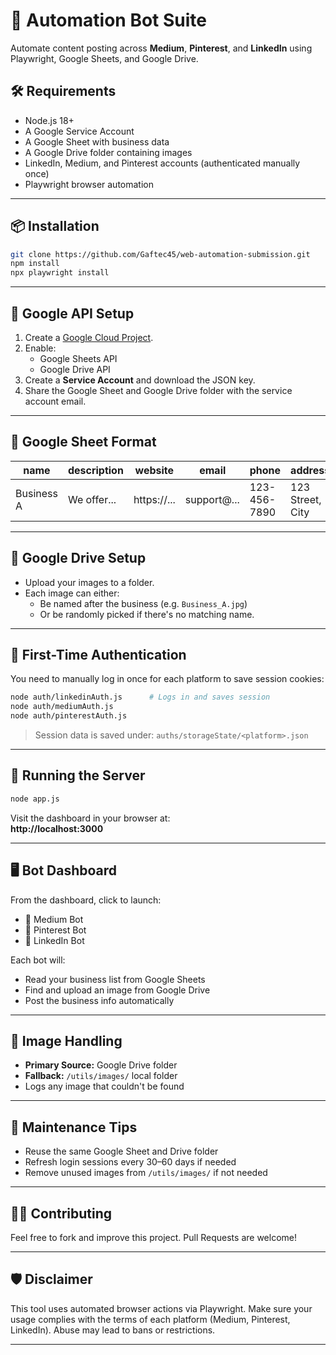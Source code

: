 # 🤖 Automation Bot Suite

Automate content posting across **Medium**, **Pinterest**, and **LinkedIn** using Playwright, Google Sheets, and Google Drive.

## 🛠️ Requirements

- Node.js 18+
- A Google Service Account
- A Google Sheet with business data
- A Google Drive folder containing images
- LinkedIn, Medium, and Pinterest accounts (authenticated manually once)
- Playwright browser automation

---

## 📦 Installation

```bash
git clone https://github.com/Gaftec45/web-automation-submission.git
npm install
npx playwright install
```

---

## 🔑 Google API Setup

1. Create a [Google Cloud Project](https://console.cloud.google.com/).
2. Enable:
   - Google Sheets API
   - Google Drive API
3. Create a **Service Account** and download the JSON key.
4. Share the Google Sheet and Google Drive folder with the service account email.

---

## 📝 Google Sheet Format

| name | description | website | email | phone | address |
|------|-------------|---------|-------|-------|---------|
| Business A | We offer... | https://... | support@... | 123-456-7890 | 123 Street, City |

---

## 📂 Google Drive Setup

- Upload your images to a folder.
- Each image can either:
  - Be named after the business (e.g. `Business_A.jpg`)
  - Or be randomly picked if there's no matching name.

---

## 🧪 First-Time Authentication

You need to manually log in once for each platform to save session cookies:

```bash
node auth/linkedinAuth.js      # Logs in and saves session
node auth/mediumAuth.js
node auth/pinterestAuth.js
```

> Session data is saved under: `auths/storageState/<platform>.json`

---

## 🚀 Running the Server

```bash
node app.js
```

Visit the dashboard in your browser at:  
**http://localhost:3000**

---

## 🖥️ Bot Dashboard

From the dashboard, click to launch:
- 📘 Medium Bot
- 📌 Pinterest Bot
- 🔗 LinkedIn Bot

Each bot will:
- Read your business list from Google Sheets
- Find and upload an image from Google Drive
- Post the business info automatically

---

## 📸 Image Handling

- **Primary Source:** Google Drive folder
- **Fallback:** `/utils/images/` local folder
- Logs any image that couldn't be found

---

## 🧼 Maintenance Tips

- Reuse the same Google Sheet and Drive folder
- Refresh login sessions every 30–60 days if needed
- Remove unused images from `/utils/images/` if not needed

---

## 👨‍💻 Contributing

Feel free to fork and improve this project. Pull Requests are welcome!

---

## 🛡️ Disclaimer

This tool uses automated browser actions via Playwright. Make sure your usage complies with the terms of each platform (Medium, Pinterest, LinkedIn). Abuse may lead to bans or restrictions.

---
